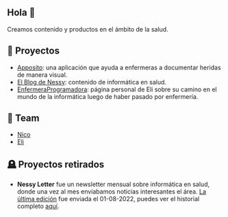## Hola 👋

Creamos contenido y productos en el ámbito de la salud.

## 🧙 Proyectos

- [Apposito](https://apposito.codeness.io): una aplicación que ayuda a enfermeras a documentar heridas de manera visual.
- [El Blog de Nessy](https://blog.codeness.io): contenido de informática en salud.
- [EnfermeraProgramadora](https://enfermeraprogramadora.cl): página personal de Eli sobre su camino en el mundo de la informática luego de haber pasado por enfermería.

## 👩‍ Team

- [Nico](https://github.com/muzk)
- [Eli](https://github.com/EliAndrea)

## 🪦 Proyectos retirados

- **Nessy Letter** fue un newsletter mensual sobre informática en salud, donde una vez al mes envíabamos noticias interesantes el área. [La última edición](https://buttondown.email/codeness/archive/nessy-letter-julio-2022-3514/) fue enviada el 01-08-2022, puedes ver el historial completo [aquí](https://buttondown.email/codeness/archive/).
